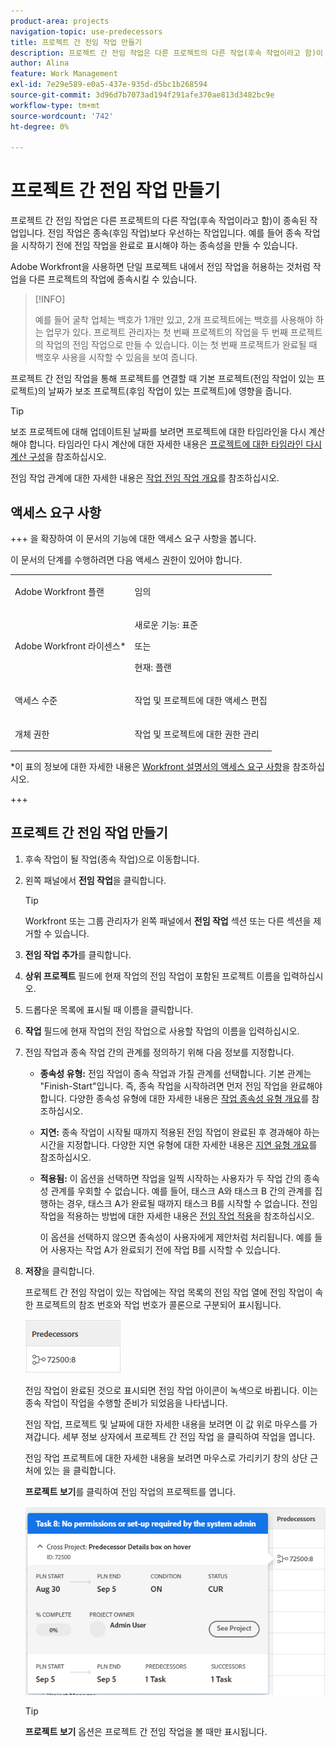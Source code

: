 ```yaml
---
product-area: projects
navigation-topic: use-predecessors
title: 프로젝트 간 전임 작업 만들기
description: 프로젝트 간 전임 작업은 다른 프로젝트의 다른 작업(후속 작업이라고 함)이 종속된 작업입니다. 전임 작업은 종속(후임 작업)보다 우선하는 작업입니다. 예를 들어 종속 작업을 시작하기 전에 전임 작업을 완료로 표시해야 하는 종속성을 만들 수 있습니다.
author: Alina
feature: Work Management
exl-id: 7e29e589-e0a5-437e-935d-d5bc1b268594
source-git-commit: 3d96d7b7073ad194f291afe370ae813d3482bc9e
workflow-type: tm+mt
source-wordcount: '742'
ht-degree: 0%

---
```


# 프로젝트 간 전임 작업 만들기

<!--Audited: 12/2024-->

프로젝트 간 전임 작업은 다른 프로젝트의 다른 작업(후속 작업이라고 함)이 종속된 작업입니다. 전임 작업은 종속(후임 작업)보다 우선하는 작업입니다. 예를 들어 종속 작업을 시작하기 전에 전임 작업을 완료로 표시해야 하는 종속성을 만들 수 있습니다.

Adobe Workfront을 사용하면 단일 프로젝트 내에서 전임 작업을 허용하는 것처럼 작업을 다른 프로젝트의 작업에 종속시킬 수 있습니다.

>[!INFO]
>
>예를 들어 굴착 업체는 백호가 1개만 있고, 2개 프로젝트에는 백호를 사용해야 하는 업무가 있다. 프로젝트 관리자는 첫 번째 프로젝트의 작업을 두 번째 프로젝트의 작업의 전임 작업으로 만들 수 있습니다. 이는 첫 번째 프로젝트가 완료될 때 백호우 사용을 시작할 수 있음을 보여 줍니다.

프로젝트 간 전임 작업을 통해 프로젝트를 연결할 때 기본 프로젝트(전임 작업이 있는 프로젝트)의 날짜가 보조 프로젝트(후임 작업이 있는 프로젝트)에 영향을 줍니다.

>[!TIP]
>
>보조 프로젝트에 대해 업데이트된 날짜를 보려면 프로젝트에 대한 타임라인을 다시 계산해야 합니다. 타임라인 다시 계산에 대한 자세한 내용은 [프로젝트에 대한 타임라인 다시 계산 구성](../../../administration-and-setup/set-up-workfront/configure-system-defaults/configure-timeline-recalculations-projects.md)을 참조하십시오.

전임 작업 관계에 대한 자세한 내용은 [작업 전임 작업 개요](../../../manage-work/tasks/use-prdcssrs/predecessors-overview.md)를 참조하십시오.

## 액세스 요구 사항

+++ 을 확장하여 이 문서의 기능에 대한 액세스 요구 사항을 봅니다.

이 문서의 단계를 수행하려면 다음 액세스 권한이 있어야 합니다.

<table style="table-layout:auto"> 
 <col> 
 <col> 
 <tbody> 
  <tr> 
   <td role="rowheader">Adobe Workfront 플랜</td> 
   <td> <p>임의</p> </td> 
  </tr> 
  <tr> 
   <td role="rowheader">Adobe Workfront 라이센스*</td> 
   <td> <p>새로운 기능: 표준 </p> 
   또는
   <p>현재: 플랜 </p>
   </td> 
  </tr> 
  <tr> 
   <td role="rowheader">액세스 수준</td> 
   <td> <p>작업 및 프로젝트에 대한 액세스 편집</p> </td> 
  </tr> 
  <tr> 
   <td role="rowheader">개체 권한</td> 
   <td> <p>작업 및 프로젝트에 대한 권한 관리</p> </td> 
  </tr> 
 </tbody> 
</table>

*이 표의 정보에 대한 자세한 내용은 [Workfront 설명서의 액세스 요구 사항](/help/quicksilver/administration-and-setup/add-users/access-levels-and-object-permissions/access-level-requirements-in-documentation.md)을 참조하십시오.

+++

## 프로젝트 간 전임 작업 만들기

1. 후속 작업이 될 작업(종속 작업)으로 이동합니다.
1. 왼쪽 패널에서 **전임 작업**&#x200B;을 클릭합니다.

   >[!TIP]
   >
   >   Workfront 또는 그룹 관리자가 왼쪽 패널에서 **전임 작업** 섹션 또는 다른 섹션을 제거할 수 있습니다.

1. **전임 작업 추가**&#x200B;를 클릭합니다.
1. **상위 프로젝트** 필드에 현재 작업의 전임 작업이 포함된 프로젝트 이름을 입력하십시오.
1. 드롭다운 목록에 표시될 때 이름을 클릭합니다.
1. **작업** 필드에 현재 작업의 전임 작업으로 사용할 작업의 이름을 입력하십시오.
1. 전임 작업과 종속 작업 간의 관계를 정의하기 위해 다음 정보를 지정합니다.


   * **종속성 유형:** 전임 작업이 종속 작업과 가질 관계를 선택합니다. 기본 관계는 &quot;Finish-Start&quot;입니다. 즉, 종속 작업을 시작하려면 먼저 전임 작업을 완료해야 합니다. 다양한 종속성 유형에 대한 자세한 내용은 [작업 종속성 유형 개요](../../../manage-work/tasks/use-prdcssrs/task-dependency-types.md)를 참조하십시오.

   * **지연:** 종속 작업이 시작될 때까지 적용된 전임 작업이 완료된 후 경과해야 하는 시간을 지정합니다. 다양한 지연 유형에 대한 자세한 내용은 [지연 유형 개요](../../../manage-work/tasks/use-prdcssrs/lag-types.md)를 참조하십시오.

   * **적용됨:** 이 옵션을 선택하면 작업을 일찍 시작하는 사용자가 두 작업 간의 종속성 관계를 우회할 수 없습니다. 예를 들어, 태스크 A와 태스크 B 간의 관계를 집행하는 경우, 태스크 A가 완료될 때까지 태스크 B를 시작할 수 없습니다. 전임 작업을 적용하는 방법에 대한 자세한 내용은 [전임 작업 적용](../../../manage-work/tasks/use-prdcssrs/enforced-predecessors.md)을 참조하십시오.

     이 옵션을 선택하지 않으면 종속성이 사용자에게 제안처럼 처리됩니다. 예를 들어 사용자는 작업 A가 완료되기 전에 작업 B를 시작할 수 있습니다.

1. **저장**&#x200B;을 클릭합니다.

   프로젝트 간 전임 작업이 있는 작업에는 작업 목록의 전임 작업 열에 전임 작업이 속한 프로젝트의 참조 번호와 작업 번호가 콜론으로 구분되어 표시됩니다.

   ![프로젝트 간 전임 작업](assets/cross-project-predecessor-in-list-view.png)

   전임 작업이 완료된 것으로 표시되면 전임 작업 아이콘이 녹색으로 바뀝니다. 이는 종속 작업이 작업을 수행할 준비가 되었음을 나타냅니다.

   전임 작업, 프로젝트 및 날짜에 대한 자세한 내용을 보려면 이 값 위로 마우스를 가져갑니다. 세부 정보 상자에서 프로젝트 간 전임 작업 을 클릭하여 작업을 엽니다.

   전임 작업 프로젝트에 대한 자세한 내용을 보려면 마우스로 가리키기 창의 상단 근처에 있는 을 클릭합니다.

   **프로젝트 보기**&#x200B;를 클릭하여 전임 작업의 프로젝트를 엽니다.

   ![프로젝트 간 전임 작업 세부 정보](assets/cross-project-predecessor-details.png)

   >[!TIP]
   >
   >   **프로젝트 보기** 옵션은 프로젝트 간 전임 작업을 볼 때만 표시됩니다.

